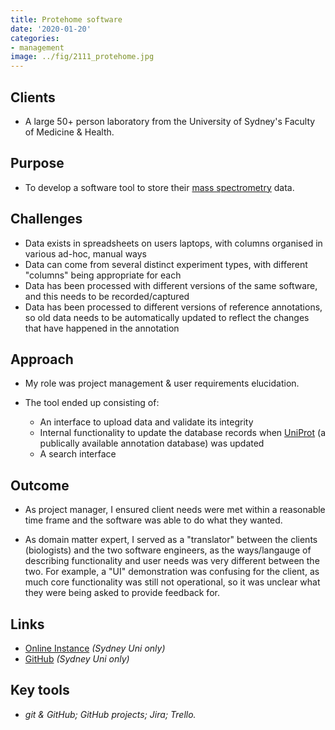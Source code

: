 ```yaml
---
title: Protehome software
date: '2020-01-20'
categories: 
- management
image: ../fig/2111_protehome.jpg
---
```

## Clients

- A large 50+ person laboratory from the University of Sydney's Faculty of Medicine & Health.


## Purpose

- To develop a software tool to store their [mass spectrometry](https://en.wikipedia.org/wiki/Mass_spectrometry) data.


## Challenges

- Data exists in spreadsheets on users laptops, with columns organised in various ad-hoc, manual ways
- Data can come from several distinct experiment types, with different "columns" being appropriate for each
- Data has been processed with different versions of the same software, and this needs to be recorded/captured
- Data has been processed to different versions of reference annotations, so old data needs to be automatically updated to reflect the changes that have happened in the annotation

## Approach

- My role was project management & user requirements elucidation.

- The tool ended up consisting of:
    - An interface to upload data and validate its integrity
    - Internal functionality to update the database records when [UniProt](https://www.uniprot.org/) (a publically available annotation database) was updated
    - A search interface


## Outcome

- As project manager, I ensured client needs were met within a reasonable time frame and the software was able to do what they wanted. 

- As domain matter expert, I served as a "translator" between the clients (biologists) and the two software engineers, as the ways/langauge of describing functionality and user needs was very different between the two. For example, a "UI" demonstration was confusing for the client, as much core functionality was still not operational, so it was unclear what they were being asked to provide feedback for.


## Links 

- [Online Instance](protehome.sydney.edu.au/) *(Sydney Uni only)*
- [GitHub](https://github.sydney.edu.au/informatics/pipe312-protehome-system) *(Sydney Uni only)*

## Key tools

- *git & GitHub; GitHub projects; Jira; Trello.*

